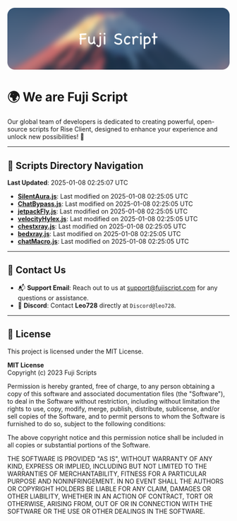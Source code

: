 ![Banner](.github/b.webp)

# 🌍 **We are Fuji Script**

Our global team of developers is dedicated to creating powerful, open-source scripts for Rise Client, designed to enhance your experience and unlock new possibilities! 🌟

---
<!-- SCRIPTS_NAVIGATION_START -->
## 📂 **Scripts Directory Navigation**

**Last Updated**: 2025-01-08 02:25:07 UTC

- **[SilentAura.js](scripts/SilentAura.js)**: Last modified on 2025-01-08 02:25:05 UTC
- **[ChatBypass.js](scripts/ChatBypass.js)**: Last modified on 2025-01-08 02:25:05 UTC
- **[jetpackFly.js](scripts/jetpackFly.js)**: Last modified on 2025-01-08 02:25:05 UTC
- **[velocityHylex.js](scripts/velocityHylex.js)**: Last modified on 2025-01-08 02:25:05 UTC
- **[chestxray.js](scripts/chestxray.js)**: Last modified on 2025-01-08 02:25:05 UTC
- **[bedxray.js](scripts/bedxray.js)**: Last modified on 2025-01-08 02:25:05 UTC
- **[chatMacro.js](scripts/chatMacro.js)**: Last modified on 2025-01-08 02:25:05 UTC

<!-- SCRIPTS_NAVIGATION_END -->

---

## 💬 **Contact Us**  
- 📬 **Support Email**: Reach out to us at [support@fujiscript.com](mailto:support@fujiscript.com) for any questions or assistance.  
- 💬 **Discord**: Contact **Leo728** directly at `Discord@leo728`.

---

## 📜 **License**

This project is licensed under the MIT License.  

**MIT License**  
Copyright (c) 2023 Fuji Scripts  

Permission is hereby granted, free of charge, to any person obtaining a copy of this software and associated documentation files (the "Software"), to deal in the Software without restriction, including without limitation the rights to use, copy, modify, merge, publish, distribute, sublicense, and/or sell copies of the Software, and to permit persons to whom the Software is furnished to do so, subject to the following conditions:  

The above copyright notice and this permission notice shall be included in all copies or substantial portions of the Software.  

THE SOFTWARE IS PROVIDED "AS IS", WITHOUT WARRANTY OF ANY KIND, EXPRESS OR IMPLIED, INCLUDING BUT NOT LIMITED TO THE WARRANTIES OF MERCHANTABILITY, FITNESS FOR A PARTICULAR PURPOSE AND NONINFRINGEMENT. IN NO EVENT SHALL THE AUTHORS OR COPYRIGHT HOLDERS BE LIABLE FOR ANY CLAIM, DAMAGES OR OTHER LIABILITY, WHETHER IN AN ACTION OF CONTRACT, TORT OR OTHERWISE, ARISING FROM, OUT OF OR IN CONNECTION WITH THE SOFTWARE OR THE USE OR OTHER DEALINGS IN THE SOFTWARE.  
